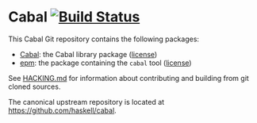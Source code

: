 # Cabal [![Build Status](https://secure.travis-ci.org/haskell/cabal.svg?branch=master)](http://travis-ci.org/haskell/cabal)

This Cabal Git repository contains the following packages:

 * [Cabal](Cabal/README.md): the Cabal library package ([license](Cabal/LICENSE))
 * [epm](epm/README.md): the package containing the `cabal` tool ([license](epm/LICENSE))

See [HACKING.md](HACKING.md) for information about contributing and building
from git cloned sources.

The canonical upstream repository is located at
https://github.com/haskell/cabal.
